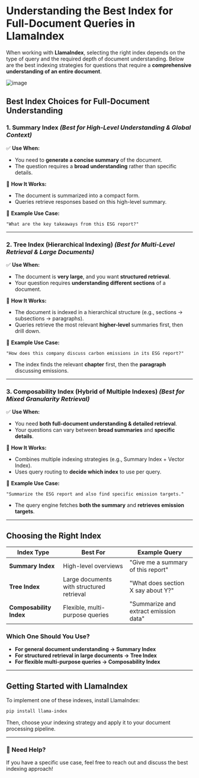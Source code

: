 # Understanding the Best Index for Full-Document Queries in LlamaIndex

When working with **LlamaIndex**, selecting the right index depends on the type of query and the required depth of document understanding. Below are the best indexing strategies for questions that require a **comprehensive understanding of an entire document**.

![image](https://github.com/user-attachments/assets/d9cef73c-bada-4040-90c5-f49772a9103c)




## **Best Index Choices for Full-Document Understanding**

### **1. Summary Index** *(Best for High-Level Understanding & Global Context)*  
✅ **Use When:**
- You need to **generate a concise summary** of the document.
- The question requires a **broad understanding** rather than specific details.

🔹 **How It Works:**
- The document is summarized into a compact form.
- Queries retrieve responses based on this high-level summary.

🔹 **Example Use Case:**
```text
"What are the key takeaways from this ESG report?"
```

---

### **2. Tree Index (Hierarchical Indexing)** *(Best for Multi-Level Retrieval & Large Documents)*  
✅ **Use When:**
- The document is **very large**, and you want **structured retrieval**.
- Your question requires **understanding different sections** of a document.

🔹 **How It Works:**
- The document is indexed in a hierarchical structure (e.g., sections → subsections → paragraphs).
- Queries retrieve the most relevant **higher-level** summaries first, then drill down.

🔹 **Example Use Case:**
```text
"How does this company discuss carbon emissions in its ESG report?"
```
  - The index finds the relevant **chapter** first, then the **paragraph** discussing emissions.

---

### **3. Composability Index (Hybrid of Multiple Indexes)** *(Best for Mixed Granularity Retrieval)*  
✅ **Use When:**
- You need **both full-document understanding & detailed retrieval**.
- Your questions can vary between **broad summaries** and **specific details**.

🔹 **How It Works:**
- Combines multiple indexing strategies (e.g., Summary Index + Vector Index).
- Uses query routing to **decide which index** to use per query.

🔹 **Example Use Case:**
```text
"Summarize the ESG report and also find specific emission targets."
```
  - The query engine fetches **both the summary** and **retrieves emission targets**.

---

## **Choosing the Right Index**
| Index Type | Best For | Example Query |
|------------|---------|--------------|
| **Summary Index** | High-level overviews | "Give me a summary of this report" |
| **Tree Index** | Large documents with structured retrieval | "What does section X say about Y?" |
| **Composability Index** | Flexible, multi-purpose queries | "Summarize and extract emission data" |

### **Which One Should You Use?**
- **For general document understanding → Summary Index**  
- **For structured retrieval in large documents → Tree Index**  
- **For flexible multi-purpose queries → Composability Index**  

---

## **Getting Started with LlamaIndex**
To implement one of these indexes, install LlamaIndex:
```bash
pip install llama-index
```
Then, choose your indexing strategy and apply it to your document processing pipeline.

---

### 🚀 Need Help?
If you have a specific use case, feel free to reach out and discuss the best indexing approach!
